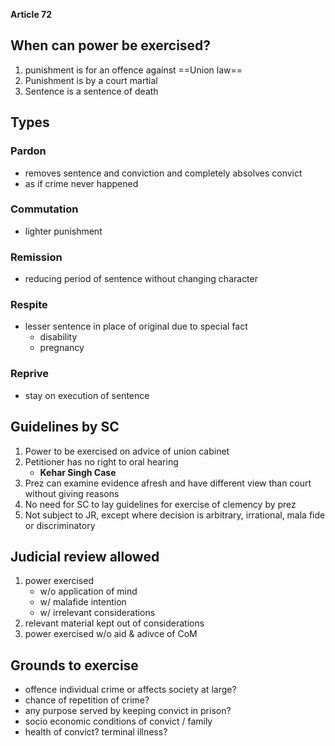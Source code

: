 **Article 72**
## When can power be exercised?
1. punishment is for an offence against ==Union law==
2. Punishment is by a court martial
3. Sentence is a sentence of death
## Types

### Pardon
- removes sentence and conviction and completely absolves convict
- as if crime never happened
### Commutation
- lighter punishment
### Remission
- reducing period of sentence without changing character
### Respite
- lesser sentence in place of original due to special fact
	- disability
	- pregnancy
### Reprive
- stay on execution of sentence

## Guidelines by SC
1. Power to be exercised on advice of union cabinet
2. Petitioner has no right to oral hearing
	- **Kehar Singh Case**
3. Prez can examine evidence afresh and have different view than court without giving reasons
4. No need for SC to lay guidelines for exercise of clemency by prez
5. Not subject to JR, except where decision is arbitrary, irrational, mala fide or discriminatory
## Judicial review allowed
1. power exercised
	- w/o application of mind
	- w/ malafide intention
	- w/ irrelevant considerations
2. relevant material kept out of considerations
3. power exercised w/o aid & adivce of CoM

## Grounds to exercise
- offence individual crime or affects society at large?
- chance of repetition of crime?
- any purpose served by keeping convict in prison?
- socio economic conditions of convict / family
- health of convict? terminal illness?